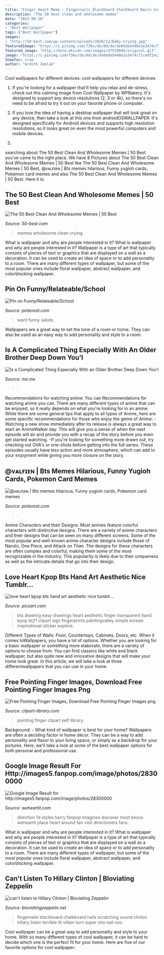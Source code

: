 ```yaml
---
title: "Finger Heart Meme - Fingernails Blackboard Chalkboard Nails Scratching Sound Clinton Hillary Listen Terrible Itt Villain Turn Super Into Nail Nov"
description: "The 50 best clean and wholesome memes"
date: "2022-09-28"
categories:
- "Best Wallpaper"
tags: ["Best Wallpaper"]
images:
- "http://50-best.com/wp-content/uploads/2020/12/Baby-Crying.jpg"
featuredImage: "https://i.pinimg.com/736x/de/0d/de/de0dde5448e1e3474cf1cedf2ec32b6a.jpg"
featured_image: "http://data.whicdn.com/images/47578046/original.gif"
image: "https://i.pinimg.com/736x/de/0d/de/de0dde5448e1e3474cf1cedf2ec32b6a.jpg"
ShowToc: true
author: "Ardith Zemlak"
---
```



Cool wallpapers for different devices:
cool wallpapers for different devices 

1. If you're looking for a wallpaper that'll help you relax and de-stress, check out this calming image from Cool Wallpaper by WPBakery. It's designed to support any device resolutions (2, 3 or 4k), so there's no need to be afraid to try it out on your favorite phone or computer.

2. If you love the idea of having a desktop wallpaper that will look great on any device, then take a look at this one from androidOSWALLPAPER. It's designed specifically for Android devices and supports high resolution resolutions, so it looks great on even the most powerful computers and mobile devices.

3.

	

		
searching about The 50 Best Clean And Wholesome Memes | 50 Best you've came to the right place. We have 8 Pictures about The 50 Best Clean And Wholesome Memes | 50 Best like The 50 Best Clean And Wholesome Memes | 50 Best, @ᴠᴀʟғɪᴇɴ | Bts memes hilarious, Funny yugioh cards, Pokemon card memes and also The 50 Best Clean And Wholesome Memes | 50 Best. Here it is:
		
    
## The 50 Best Clean And Wholesome Memes | 50 Best

<img loading=lazy src="http://50-best.com/wp-content/uploads/2020/12/Baby-Crying.jpg" onerror="this.onerror=null;this.src='https://tse4.mm.bing.net/th?id=OIP.I11Ad27CI81hcqqAw-GgBwHaEK&amp;pid=15.1';" alt="The 50 Best Clean And Wholesome Memes | 50 Best">

_Source: 50-best.com_

>memes wholesome clean crying. 

	

What is wallpaper and why are people interested in it?
What is wallpaper and why are people interested in it?
Wallpaper is a type of art that typically consists of pieces of text or graphics that are displayed on a wall as a decoration. It can be used to create an idea of space or to add personality to a room. There are many different types of wallpaper, but some of the most popular ones include floral wallpaper, abstract wallpaper, and colorblocking wallpaper.

    
## Pin On Funny/Relateable/School

<img loading=lazy src="https://i.pinimg.com/originals/73/65/cc/7365cc81ddfb1998558d9f8eab11aaa3.jpg" onerror="this.onerror=null;this.src='https://tse3.mm.bing.net/th?id=OIP.hhcXxSWJfJ8CDCVUT9xqmQHaJ4&amp;pid=15.1';" alt="Pin on Funny/Relateable/School">

_Source: pinterest.com_

>want funny salute. 

	

Wallpapers are a great way to set the tone of a room or home. They can also be used as an easy way to add personality and style to a room.

    
## Is A Complicated Thing Especially With An Older Brother Deep Down You&#039;l

<img loading=lazy src="https://pics.me.me/is-a-complicated-thing-especially-with-an-older-brother-deep-67214413.png" onerror="this.onerror=null;this.src='https://tse3.mm.bing.net/th?id=OIP.DGoGDsVSQ2MksZhjgeSsCAHalA&amp;pid=15.1';" alt="Is a Complicated Thing Especially With an Older Brother Deep Down You&#039;l">

_Source: me.me_

>. 

	

Recommendations for watching anime: You can
Recommendations for watching anime you can. There are many different types of anime that can be enjoyed, so it really depends on what you're looking for in an anime. While there are some general tips that apply to all types of Anime, here are some specific recommendations for those who enjoy the genre of Anime: 
-Watching a new show immediately after its release is always a great way to start an AnimeWalker day. This will give you a sense of when the next episode will air and provide you with a recap of the story before you even get started watching. 
-If you're looking for something more drawn out, try checking out OVA's or one-shots before getting into the full series. These episodes usually have less action and more atmosphere, which can add to your enjoyment while giving you more closure on the story.

    
## @ᴠᴀʟғɪᴇɴ | Bts Memes Hilarious, Funny Yugioh Cards, Pokemon Card Memes

<img loading=lazy src="https://i.pinimg.com/736x/de/0d/de/de0dde5448e1e3474cf1cedf2ec32b6a.jpg" onerror="this.onerror=null;this.src='https://tse1.mm.bing.net/th?id=OIP.7rSB5uMkC8JXxHvclBXrTQHaNK&amp;pid=15.1';" alt="@ᴠᴀʟғɪᴇɴ | Bts memes hilarious, Funny yugioh cards, Pokemon card memes">

_Source: pinterest.com_

>. 

	

Anime Characters and their Designs: Most animes feature colorful characters with distinctive designs.
There are a variety of anime characters and their designs that can be seen on many different screens. Some of the most popular and well-known anime character designs include those of Naruto, One Piece, and Attack on Titan. The designs for these characters are often complex and colorful, making them some of the most recognizable in the industry. This popularity is likely due to their uniqueness as well as the intricate details that go into their design.

    
## Love Heart Kpop Bts Hand Art Aesthetic Nice Tumblr...

<img loading=lazy src="http://cdn130.picsart.com/266082959014212.png" onerror="this.onerror=null;this.src='https://tse2.mm.bing.net/th?id=OIP.qxLSNIqd6EFxTESo29cjGAHaKl&amp;pid=15.1';" alt="love heart kpop bts hand art aesthetic nice tumblr...">

_Source: picsart.com_

>bts drawing easy drawings heart aesthetic finger transparent hand kpop bt21 clipart sign fingerprints paintingvalley simple korean inspirational sticker explore. 

	

Different Types of Walls: Floor, Countertops, Cabinets, Doors, etc.
When it comes toWallpapers, you have a lot of options. Whether you are looking for a basic wallpaper or something more elaborate, there are a variety of options to choose from. You can find classics like white and black wallpaper, but also quite new and innovative designs that will make your home look great. In this article, we will take a look at three differentwallpapers that you can use in your home.

    
## Free Pointing Finger Images, Download Free Pointing Finger Images Png

<img loading=lazy src="http://clipart-library.com/images/zcXAKG9cB.jpg" onerror="this.onerror=null;this.src='https://tse4.mm.bing.net/th?id=OIP.zbyJc1hIF23Y9W6RbMynZgHaHA&amp;pid=15.1';" alt="Free Pointing Finger Images, Download Free Pointing Finger Images png">

_Source: clipart-library.com_

>pointing finger clipart self library. 

	

Background: - What kind of wallpaper is best for your home?
Wallpapers are often a deciding factor in home décor. They can be a way to add personality and flavor to your living space, or simply as a backdrop for your pictures. Here, we'll take a look at some of the best wallpaper options for both personal and professional use.

    
## Google Image Result For Http://images5.fanpop.com/image/photos/28300000

<img loading=lazy src="http://data.whicdn.com/images/47578046/original.gif" onerror="this.onerror=null;this.src='https://tse3.mm.bing.net/th?id=OIP.Lo8srnB3pPCNokZpUNVNMQHaHa&amp;pid=15.1';" alt="Google Image Result for http://images5.fanpop.com/image/photos/28300000">

_Source: weheartit.com_

>direction 1d styles harry fanpop imagines discover most besos weheartit place heart around fan visit directioners fans. 

	

What is wallpaper and why are people interested in it?
What is wallpaper and why are people interested in it?
Wallpaper is a type of art that typically consists of pieces of text or graphics that are displayed on a wall as a decoration. It can be used to create an idea of space or to add personality to a room. There are many different types of wallpaper, but some of the most popular ones include floral wallpaper, abstract wallpaper, and colorblocking wallpaper.

    
## Can&#039;t Listen To Hillary Clinton | Bloviating Zeppelin

<img loading=lazy src="http://bloviatingzeppelin.net/wp-content/uploads/2016/02/NAILS-ON-CHALKBOARD.jpg" onerror="this.onerror=null;this.src='https://tse4.mm.bing.net/th?id=OIP.SJ6V1UteJsvB3rRm0vvDcwAAAA&amp;pid=15.1';" alt="can&#039;t listen to Hillary Clinton | Bloviating Zeppelin">

_Source: bloviatingzeppelin.net_

>fingernails blackboard chalkboard nails scratching sound clinton hillary listen terrible itt villain turn super into nail nov. 

	

Cool wallpaper can be a great way to add personality and style to your home. With so many different types of cool wallpaper, it can be hard to decide which one is the perfect fit for your home. Here are five of our favorite options for cool wallpaper: 

